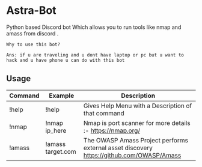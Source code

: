 # Astra-Bot
Python based Discord bot Which allows you to run tools like nmap and amass from discord .

```
Why to use this bot?

Ans: if u are traveling and u dont have laptop or pc but u want to hack and u have phone u can do with this bot 
``` 

## Usage
Command     |Example            | Description
------------|-------------------|--------------
!help       | !help             |Gives Help Menu with a Description of that command
!nmap       | !nmap ip_here     |Nmap is port scanner for more details :- https://nmap.org/ 
!amass      | !amass target.com |The OWASP Amass Project performs external asset discovery https://github.com/OWASP/Amass
